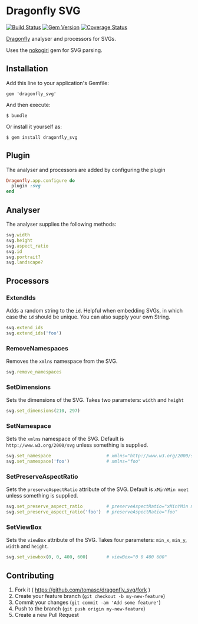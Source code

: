 # Dragonfly SVG

[![Build Status](https://travis-ci.org/tomasc/dragonfly_svg.svg)](https://travis-ci.org/tomasc/dragonfly_svg) [![Gem Version](https://badge.fury.io/rb/dragonfly_svg.svg)](http://badge.fury.io/rb/dragonfly_svg) [![Coverage Status](https://img.shields.io/coveralls/tomasc/dragonfly_svg.svg)](https://coveralls.io/r/tomasc/dragonfly_svg)

[Dragonfly](https://github.com/markevans/dragonfly) analyser and processors for SVGs.

Uses the [nokogiri](http://nokogiri.org) gem for SVG parsing.

## Installation

Add this line to your application's Gemfile:

    gem 'dragonfly_svg'

And then execute:

    $ bundle

Or install it yourself as:

    $ gem install dragonfly_svg

## Plugin
The analyser and processors are added by configuring the plugin

```ruby
Dragonfly.app.configure do
  plugin :svg
end
```

## Analyser
The analyser supplies the following methods:

```ruby
svg.width
svg.height
svg.aspect_ratio
svg.id
svg.portrait?
svg.landscape?
```

## Processors

### ExtendIds

Adds a random string to the `id`. Helpful when embedding SVGs, in which case the `id` should be unique. You can also supply your own String.

```ruby
svg.extend_ids
svg.extend_ids('foo')
```

### RemoveNamespaces

Removes the `xmlns` namespace from the SVG.

```ruby
svg.remove_namespaces
```

### SetDimensions

Sets the dimensions of the SVG. Takes two parameters: `width` and `height`

```ruby
svg.set_dimensions(210, 297)
```

### SetNamespace

Sets the `xmlns` namespace of the SVG. Default is `http://www.w3.org/2000/svg` unless something is supplied.

```ruby
svg.set_namespace                     # xmlns="http://www.w3.org/2000/svg"
svg.set_namespace('foo')              # xmlns="foo"
```

### SetPreserveAspectRatio

Sets the `preserveAspectRatio` attribute of the SVG. Default is `xMinYMin meet` unless something is supplied.

```ruby
svg.set_preserve_aspect_ratio         # preserveAspectRatio="xMinYMin meet"
svg.set_preserve_aspect_ratio('foo')  # preserveAspectRatio="foo"
```

### SetViewBox

Sets the `viewBox` attribute of the SVG. Takes four parameters: `min_x`, `min_y`, `width` and `height`.

```ruby
svg.set_viewbox(0, 0, 400, 600)       # viewBox="0 0 400 600"
```

## Contributing

1. Fork it ( https://github.com/tomasc/dragonfly_svg/fork )
2. Create your feature branch (`git checkout -b my-new-feature`)
3. Commit your changes (`git commit -am 'Add some feature'`)
4. Push to the branch (`git push origin my-new-feature`)
5. Create a new Pull Request